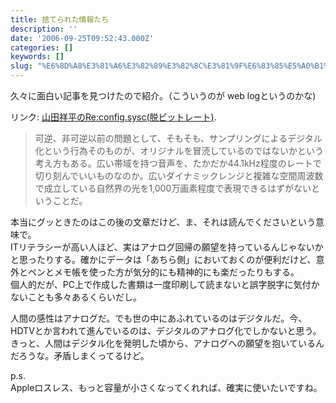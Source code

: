 ```yaml
---
title: 捨てられた情報たち
description: ''
date: '2006-09-25T09:52:43.000Z'
categories: []
keywords: []
slug: "%E6%8D%A8%E3%81%A6%E3%82%89%E3%82%8C%E3%81%9F%E6%83%85%E5%A0%B1%E3%81%9F%E3%81%A1"
---
```

久々に面白い記事を見つけたので紹介。（こういうのが web logというのかな)

リンク: [山田祥平のRe:config.sysc(脱ビットレート)](http://pc.watch.impress.co.jp/docs/2006/0922/config124.htm "山田祥平のRe:config.sys").

> 可逆、非可逆以前の問題として、そもそも、サンプリングによるデジタル化という行為そのものが、オリジナルを冒涜しているのではないかという考え方もある。広い帯域を持つ音声を、たかだか44.1kHz程度のレートで切り刻んでいいものなのか。広いダイナミックレンジと複雑な空間周波数で成立している自然界の光を1,000万画素程度で表現できるはずがないということだ。

本当にグッときたのはこの後の文章だけど、ま、それは読んでくださいという意味で。  
ITリテラシーが高い人ほど、実はアナログ回帰の願望を持っているんじゃないかと思ったりする。確かにデータは「あちら側」においておくのが便利だけど、意外とペンとメモ帳を使った方が気分的にも精神的にも楽だったりもする。  
個人的だが、PC上で作成した書類は一度印刷して読まないと誤字脱字に気付かないことも多々あるくらいだし。

人間の感性はアナログだ。でも世の中にあふれているのはデジタルだ。今、HDTVとか言われて進んでいるのは、デジタルのアナログ化でしかないと思う。きっと、人間はデジタル化を発明した頃から、アナログへの願望を抱いているんだろうな。矛盾しまくってるけど。

p.s.  
Appleロスレス、もっと容量が小さくなってくれれば、確実に使いたいですね。